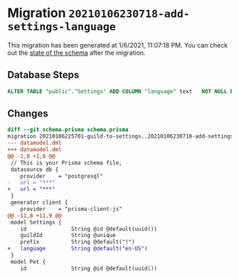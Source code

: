 # Migration `20210106230718-add-settings-language`

This migration has been generated at 1/6/2021, 11:07:18 PM.
You can check out the [state of the schema](./schema.prisma) after the migration.

## Database Steps

```sql
ALTER TABLE "public"."Settings" ADD COLUMN "language" text   NOT NULL DEFAULT E'en-US'
```

## Changes

```diff
diff --git schema.prisma schema.prisma
migration 20210106225701-guild-to-settings..20210106230718-add-settings-language
--- datamodel.dml
+++ datamodel.dml
@@ -1,8 +1,8 @@
 // This is your Prisma schema file,
 datasource db {
 	provider	= "postgresql"
-	url = "***"
+	url = "***"
 }
 generator client {
 	provider	= "prisma-client-js"
@@ -11,8 +11,9 @@
 model Settings {
 	id				String @id @default(uuid())
 	guildId			String @unique
 	prefix			String @default("!")
+	language		String @default("en-US")
 }
 model Pet {
 	id				String @id @default(uuid())
```


